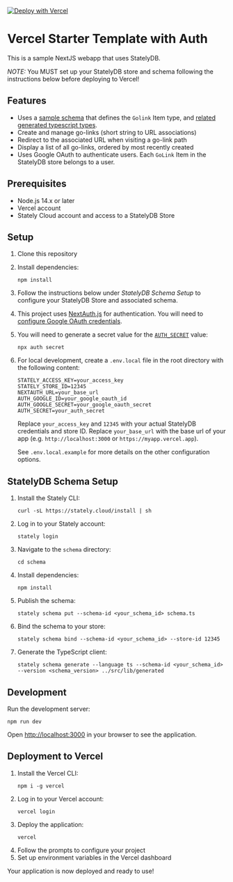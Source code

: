 [![Deploy with Vercel](https://vercel.com/button)](https://vercel.com/new/clone?repository-url=https%3A%2F%2Fgithub.com%2FStatelyCloud%2Fvercel-starter-template-auth&env=STATELY_STORE_ID,STATELY_ACCESS_KEY,NEXTAUTH_URL,AUTH_SECRET,AUTH_GOOGLE_ID,AUTH_GOOGLE_SECRET&envDescription=API%20keys%20and%20Store%20configuration.&envLink=https%3A%2F%2Fdocs.stately.cloud%2Fguides%2Fconnect%2F&skippable-integrations=1)

# Vercel Starter Template with Auth

This is a sample NextJS webapp that uses StatelyDB.

*NOTE:* You MUST set up your StatelyDB store and schema following the instructions below before deploying to Vercel!

## Features

- Uses a [sample schema](./schema/schema.ts) that defines the `Golink` Item type, and [related generated typescript types](./src/lib/generated).
- Create and manage go-links (short string to URL associations)
- Redirect to the associated URL when visiting a go-link path
- Display a list of all go-links, ordered by most recently created
- Uses Google OAuth to authenticate users. Each `GoLink` Item in the StatelyDB store belongs to a user.

## Prerequisites

- Node.js 14.x or later
- Vercel account
- Stately Cloud account and access to a StatelyDB Store

## Setup

1. Clone this repository
2. Install dependencies:
   ```
   npm install
   ```
3. Follow the instructions below under _StatelyDB Schema Setup_ to configure your StatelyDB Store and associated schema.
4. This project uses [NextAuth.js](https://next-auth.js.org/) for authentication. You will need to [configure Google OAuth credentials](https://next-auth.js.org/providers/google).
5. You will need to generate a secret value for the [`AUTH_SECRET`](https://next-auth.js.org/configuration/options#nextauth_secret) value:
   ```
   npx auth secret
   ```
6. For local development, create a `.env.local` file in the root directory with the following content:
   ```
   STATELY_ACCESS_KEY=your_access_key
   STATELY_STORE_ID=12345
   NEXTAUTH_URL=your_base_url
   AUTH_GOOGLE_ID=your_google_oauth_id
   AUTH_GOOGLE_SECRET=your_google_oauth_secret
   AUTH_SECRET=your_auth_secret
   ```
   Replace `your_access_key` and `12345` with your actual StatelyDB credentials and store ID.  Replace `your_base_url` with the base url of your app (e.g. `http://localhost:3000` or `https://myapp.vercel.app`).
   
   See `.env.local.example` for more details on the other configuration options.

## StatelyDB Schema Setup

1. Install the Stately CLI:
   ```
   curl -sL https://stately.cloud/install | sh
   ```
2. Log in to your Stately account:
   ```
   stately login
   ```
3. Navigate to the `schema` directory:
   ```
   cd schema
   ```
4. Install dependencies:
   ```
   npm install
   ```
5. Publish the schema:
   ```
   stately schema put --schema-id <your_schema_id> schema.ts
   ```
6. Bind the schema to your store:
   ```
   stately schema bind --schema-id <your_schema_id> --store-id 12345
   ```
7. Generate the TypeScript client:
   ```
   stately schema generate --language ts --schema-id <your_schema_id> --version <schema_version> ../src/lib/generated
   ```

## Development

Run the development server:

```
npm run dev
```

Open [http://localhost:3000](http://localhost:3000) in your browser to see the application.

## Deployment to Vercel

1. Install the Vercel CLI:
   ```
   npm i -g vercel
   ```
2. Log in to your Vercel account:
   ```
   vercel login
   ```
3. Deploy the application:
   ```
   vercel
   ```
4. Follow the prompts to configure your project
5. Set up environment variables in the Vercel dashboard

Your application is now deployed and ready to use!
